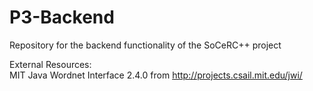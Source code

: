 # P3-Backend
Repository for the backend functionality of the SoCeRC++ project

External Resources:<br />
MIT Java Wordnet Interface 2.4.0 from http://projects.csail.mit.edu/jwi/ <br />
